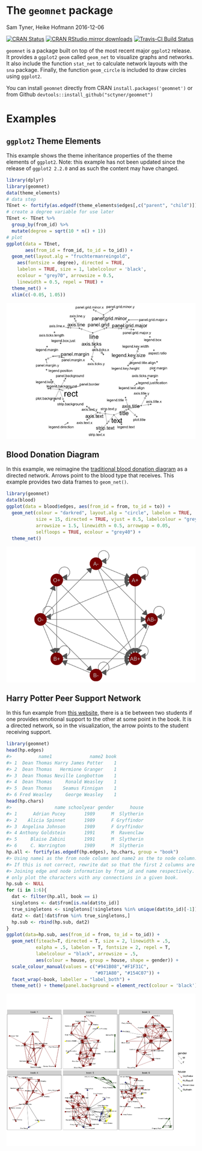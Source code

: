 The `geomnet` package
================
Sam Tyner, Heike Hofmann
2016-12-06

<!-- README.md is generated from README.Rmd. Please edit that file -->
[![CRAN Status](http://www.r-pkg.org/badges/version/geomnet)](https://cran.r-project.org/package=geomnet) [![CRAN RStudio mirror downloads](http://cranlogs.r-pkg.org/badges/geomnet)](http://www.r-pkg.org/pkg/geomnet) [![Travis-CI Build Status](https://travis-ci.org/sctyner/geomnet.svg?branch=master)](https://travis-ci.org/sctyner/geomnet)

`geomnet` is a package built on top of the most recent major `ggplot2` release. It provides a `ggplot2` `geom` called `geom_net` to visualize graphs and networks. It also include the function `stat_net` to calculate network layouts with the `sna` package. Finally, the function `geom_circle` is included to draw circles using `ggplot2`.

You can install `geomnet` directly from CRAN `install.packages('geomnet')` or from Github `devtools::install_github("sctyner/geomnet")`

Examples
========

`ggplot2` Theme Elements
------------------------

This example shows the theme inheritance properties of the theme elements of `ggplot2`. Note: this example has not been updated since the release of `ggplot2 2.2.0` and as such the content may have changed.

``` r
library(dplyr)
library(geomnet)
data(theme_elements)
# data step
TEnet <- fortify(as.edgedf(theme_elements$edges[,c("parent", "child")]), theme_elements$vertices)
# create a degree variable for use later
TEnet <- TEnet %>%
  group_by(from_id) %>%
  mutate(degree = sqrt(10 * n() + 1))
# plot
ggplot(data = TEnet,
       aes(from_id = from_id, to_id = to_id)) +
  geom_net(layout.alg = "fruchtermanreingold",
    aes(fontsize = degree), directed = TRUE,
    labelon = TRUE, size = 1, labelcolour = 'black',
    ecolour = "grey70", arrowsize = 0.5,
    linewidth = 0.5, repel = TRUE) +
  theme_net() +
  xlim(c(-0.05, 1.05))
```

<img src="README-theme-1.png" style="display: block; margin: auto;" />

Blood Donation Diagram
----------------------

In this example, we reimagine the [traditional blood donation diagram](http://www.redcrossblood.org/learn-about-blood/blood-types) as a directed network. Arrows point to the blood type that receives. This example provides two data frames to `geom_net()`.

``` r
library(geomnet)
data(blood)
ggplot(data = blood$edges, aes(from_id = from, to_id = to)) +
  geom_net(colour = "darkred", layout.alg = "circle", labelon = TRUE, 
           size = 15, directed = TRUE, vjust = 0.5, labelcolour = "grey80",
           arrowsize = 1.5, linewidth = 0.5, arrowgap = 0.05,
           selfloops = TRUE, ecolour = "grey40") + 
  theme_net() 
```

<img src="README-blood-1.png" style="display: block; margin: auto;" />

Harry Potter Peer Support Network
---------------------------------

In this fun example from [this website](http://www.stats.ox.ac.uk/~snijders/siena/siena.html), there is a tie between two students if one provides emotional support to the other at some point in the book. It is a directed network, so in the visualization, the arrow points to the student receiving support.

``` r
library(geomnet)
head(hp.edges)
#>          name1              name2 book
#> 1  Dean Thomas Harry James Potter    1
#> 2  Dean Thomas   Hermione Granger    1
#> 3  Dean Thomas Neville Longbottom    1
#> 4  Dean Thomas     Ronald Weasley    1
#> 5  Dean Thomas    Seamus Finnigan    1
#> 6 Fred Weasley     George Weasley    1
head(hp.chars)
#>                name schoolyear gender      house
#> 1      Adrian Pucey       1989      M  Slytherin
#> 2    Alicia Spinnet       1989      F Gryffindor
#> 3  Angelina Johnson       1989      F Gryffindor
#> 4 Anthony Goldstein       1991      M  Ravenclaw
#> 5     Blaise Zabini       1991      M  Slytherin
#> 6     C. Warrington       1989      M  Slytherin
hp.all <- fortify(as.edgedf(hp.edges), hp.chars, group = "book")
#> Using name1 as the from node column and name2 as the to node column.
#> If this is not correct, rewrite dat so that the first 2 columns are from and to node, respectively.
#> Joining edge and node information by from_id and name respectively.
# only plot the characters with any connections in a given book. 
hp.sub <- NULL
for (i in 1:6){
  dat <- filter(hp.all, book == i)
  singletons <- dat$from[is.na(dat$to_id)]
  true_singletons <- singletons[!singletons %in% unique(dat$to_id)[-1]]
  dat2 <- dat[!dat$from %in% true_singletons,]
  hp.sub <- rbind(hp.sub, dat2)
}
ggplot(data=hp.sub, aes(from_id = from, to_id = to_id)) + 
  geom_net(fiteach=T, directed = T, size = 2, linewidth = .5, 
           ealpha = .5, labelon = T, fontsize = 2, repel = T, 
           labelcolour = "black", arrowsize = .5,
           aes(colour = house, group = house, shape = gender)) + 
  scale_colour_manual(values = c("#941B08","#F1F31C", 
                                 "#071A80", "#154C07")) + 
  facet_wrap(~book, labeller = "label_both") + 
  theme_net() + theme(panel.background = element_rect(colour = 'black'))
```

<img src="README-HPplot-1.png" style="display: block; margin: auto;" />
